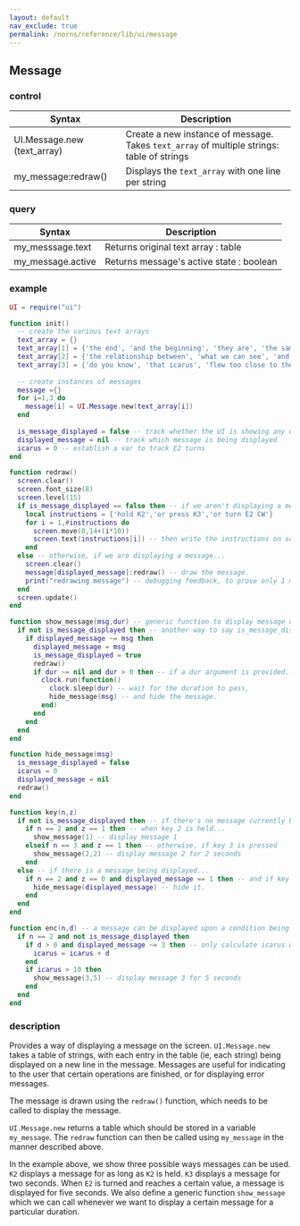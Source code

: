 ```yaml
---
layout: default
nav_exclude: true
permalink: /norns/reference/lib/ui/message
---
```


## Message

### control

| Syntax                      | Description                                                                                 |
| --------------------------- | ------------------------------------------------------------------------------------------- |
| UI.Message.new (text_array) | Create a new instance of message. Takes  `text_array` of multiple strings: table of strings |
| my_message:redraw()         | Displays the `text_array` with one line per string                                          |

### query

| Syntax            | Description                                         |
| ----------------- | --------------------------------------------------- |
| my_messsage.text  | Returns original text array : table                 |
| my_message.active | Returns message's active state : boolean            |

### example

```lua
UI = require("ui")

function init()
  -- create the various text arrays
  text_array = {}
  text_array[1] = {'the end', 'and the beginning', 'they are', 'the same'}
  text_array[2] = {'the relationship between', 'what we can see', 'and what we know'}
  text_array[3] = {'do you know', 'that icarus', 'flew too close to the sun?'}
  
  -- create instances of messages
  message ={}
  for i=1,3 do
    message[i] = UI.Message.new(text_array[i])
  end
  
  is_message_displayed = false -- track whether the UI is showing any of the messages
  displayed_message = nil -- track which message is being displayed
  icarus = 0 -- establish a var to track E2 turns
end

function redraw()
  screen.clear()
  screen.font_size(8)
  screen.level(15)
  if is_message_displayed == false then -- if we aren't displaying a message...
    local instructions = {'hold K2','or press K3','or turn E2 CW'}
    for i = 1,#instructions do
      screen.move(0,14+(i*10))
      screen.text(instructions[i]) -- then write the instructions on screen.
    end
  else -- otherwise, if we are displaying a message...
    screen.clear()
    message[displayed_message]:redraw() -- draw the message.
    print("redrawing message") -- debugging feedback, to prove only 1 message is drawing at a time.
  end
  screen.update()
end

function show_message(msg,dur) -- generic function to display message of number 'msg' and for duration (in seconds) 'dur'
  if not is_message_displayed then -- another way to say is_message_displayed == false
    if displayed_message ~= msg then
      displayed_message = msg
      is_message_displayed = true
      redraw()
      if dur ~= nil and dur > 0 then -- if a dur argument is provided...
        clock.run(function()
          clock.sleep(dur) -- wait for the duration to pass,
          hide_message(msg) -- and hide the message.
        end)
      end
    end
  end
end

function hide_message(msg)
  is_message_displayed = false
  icarus = 0
  displayed_message = nil
  redraw()
end

function key(n,z)
  if not is_message_displayed then -- if there's no message currently being displayed, then...
    if n == 2 and z == 1 then -- when key 2 is held...
      show_message(1) -- display message 1
    elseif n == 3 and z == 1 then -- otherwise, if key 3 is pressed
      show_message(2,2) -- display message 2 for 2 seconds
    end
  else -- if there is a message being displayed...
    if n == 2 and z == 0 and displayed_message == 1 then -- and if key 2 is released, and message 1 is being displayed, then...
      hide_message(displayed_message) -- hide it.
    end
  end
end

function enc(n,d) -- a message can be displayed upon a condition being met
  if n == 2 and not is_message_displayed then
    if d > 0 and displayed_message ~= 3 then -- only calculate icarus when message 3 is not yet active
      icarus = icarus + d
    end
    if icarus > 10 then
      show_message(3,5) -- display message 3 for 5 seconds
    end
  end
end
```

### description

Provides a way of displaying a message on the screen. `UI.Message.new` takes a table of strings, with each entry in the table (ie, each string) being displayed on a new line in the message. Messages are useful for indicating to the user that certain operations are finished, or for displaying error messages.

The message is drawn using the `redraw()` function, which needs to be called to display the message.

`UI.Message.new` returns a table which should be stored in a variable `my_message`. The `redraw` function can then be called using `my_message` in the manner described above.

In the example above, we show three possible ways messages can be used. `K2` displays a message for as long as `K2` is held. `K3` displays a message for two seconds. When `E2` is turned and reaches a certain value, a message is displayed for five seconds. We also define a generic function `show_message` which we can call whenever we want to display a certain message for a particular duration.


